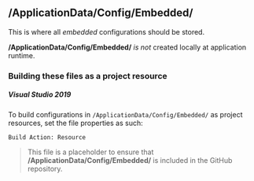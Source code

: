 ﻿## /ApplicationData/Config/Embedded/

This is where all *embedded* configurations should be stored.

**/ApplicationData/Config/Embedded/** *is not* created locally at application runtime.

### Building these files as a project resource
##### Visual Studio 2019
To build configurations in `/ApplicationData/Config/Embedded/` as project resources, set the file properties as such:
```
Build Action: Resource
```

> This file is a placeholder to ensure that **/ApplicationData/Config/Embedded/** is included in the GitHub repository.